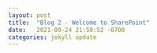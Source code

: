 ```yaml
---
layout: post
title:  "Blog 2 - Welcome to SharePoint"
date:   2021-09-24 21:50:52 -0700
categories: jekyll update
---
```


